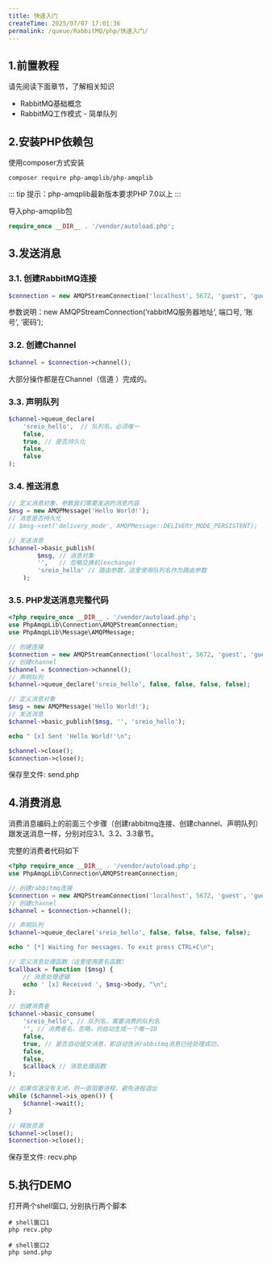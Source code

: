 ```yaml
---
title: 快速入门
createTime: 2025/07/07 17:01:36
permalink: /queue/RabbitMQ/php/快速入门/
---
```

## 1.前置教程
请先阅读下面章节，了解相关知识

- RabbitMQ基础概念
- RabbitMQ工作模式 - 简单队列

## 2.安装PHP依赖包
使用composer方式安装
```shell
composer require php-amqplib/php-amqplib
```
::: tip 提示：php-amqplib最新版本要求PHP 7.0以上
:::

导入php-amqplib包
```php
require_once __DIR__ . '/vendor/autoload.php';
```

## 3.发送消息
### 3.1. 创建RabbitMQ连接
```php
$connection = new AMQPStreamConnection('localhost', 5672, 'guest', 'guest');
```
参数说明：new AMQPStreamConnection(‘rabbitMQ服务器地址’, 端口号, ‘账号’, ‘密码’);

### 3.2. 创建Channel
```php
$channel = $connection->channel();
```
大部分操作都是在Channel（信道 ）完成的。

### 3.3. 声明队列
```php
$channel->queue_declare(
    'sreio_hello',  // 队列名，必须唯一
    false,
    true, // 是否持久化
    false,
    false
);
```
### 3.4. 推送消息
```php
// 定义消息对象，参数我们需要发送的消息内容
$msg = new AMQPMessage('Hello World!');
// 消息是否持久化
// $msg->set('delivery_mode', AMQPMessage::DELIVERY_MODE_PERSISTENT);

// 发送消息
$channel->basic_publish(
        $msg, // 消息对象
        '',   // 忽略交换机(exchange)
        'sreio_hello' // 路由参数，这里使用队列名作为路由参数
    );
```

### 3.5. PHP发送消息完整代码
```php
<?php require_once __DIR__ . '/vendor/autoload.php';
use PhpAmqpLib\Connection\AMQPStreamConnection;
use PhpAmqpLib\Message\AMQPMessage;

// 创建连接
$connection = new AMQPStreamConnection('localhost', 5672, 'guest', 'guest');
// 创建channel
$channel = $connection->channel();
// 声明队列
$channel->queue_declare('sreio_hello', false, false, false, false);

// 定义消息对象
$msg = new AMQPMessage('Hello World!');
// 发送消息
$channel->basic_publish($msg, '', 'sreio_hello');

echo " [x] Sent 'Hello World!'\n";

$channel->close();
$connection->close();
```
保存至文件: send.php

## 4.消费消息
消费消息编码上的前面三个步骤（创建rabbitmq连接、创建channel、声明队列）跟发送消息一样，分别对应3.1、3.2、3.3章节。

完整的消费者代码如下
```php
<?php require_once __DIR__ . '/vendor/autoload.php';
use PhpAmqpLib\Connection\AMQPStreamConnection;

// 创建rabbitmq连接
$connection = new AMQPStreamConnection('localhost', 5672, 'guest', 'guest');
// 创建channel
$channel = $connection->channel();

// 声明队列
$channel->queue_declare('sreio_hello', false, false, false, false);

echo " [*] Waiting for messages. To exit press CTRL+C\n";

// 定义消息处理函数（这里使用匿名函数）
$callback = function ($msg) {
    // 消息处理逻辑
    echo ' [x] Received ', $msg->body, "\n";
};

// 创建消费者
$channel->basic_consume(
    'sreio_hello', // 队列名，需要消费的队列名
    '', // 消费者名，忽略，则自动生成一个唯一ID
    false,
    true, // 是否自动提交消息，即自动告诉rabbitmq消息已经处理成功。
    false,
    false,
    $callback // 消息处理函数
);

// 如果信道没有关闭，则一直阻塞进程，避免进程退出
while ($channel->is_open()) {
    $channel->wait();
}

// 释放资源
$channel->close();
$connection->close();
```
保存至文件: recv.php

## 5.执行DEMO
打开两个shell窗口, 分别执行两个脚本

```shell
# shell窗口1
php recv.php

# shell窗口2
php send.php
```